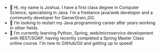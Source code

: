 - 👋 Hi, my name is Joshua. I have a first class degree in Computer Science, specialising in Java. I'm a freelance java/web developer and a community developer for GamerGram_GG.
- 👀 I’m looking to restart my Java programming career after years working in other fields.
- 🌱 I’m currently learning Python, Spring, web/microservice development with REST/SOAP, having recently completed a Spring Master Class online course. I'm new to GitHub/Git and getting up to speed!
<!--- - 💞️ I’m looking to collaborate on 
- 📫 How to reach me : woodyatt.joshua@gmail.com --->

<!---
tigjaw/tigjaw is a ✨ special ✨ repository because its `README.md` (this file) appears on your GitHub profile.
You can click the Preview link to take a look at your changes.
--->
